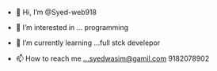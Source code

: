 - 👋 Hi, I’m @Syed-web918
- 👀 I’m interested in ... programming
- 🌱 I’m currently learning ...full stck develepor

- 📫 How to reach me ...syedwasim@gamil.com    9182078902

<!---
Syed-web918/Syed-web918 is a ✨ special ✨ repository because its `README.md` (this file) appears on your GitHub profile.
You can click the Preview link to take a look at your changes.
--->
